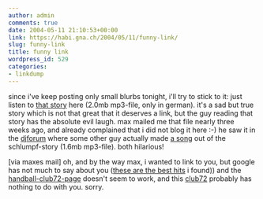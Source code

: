 ```yaml
---
author: admin
comments: true
date: 2004-05-11 21:10:53+00:00
link: https://habi.gna.ch/2004/05/11/funny-link/
slug: funny-link
title: funny link
wordpress_id: 529
categories:
- linkdump
---
```


since i've keep posting only small blurbs tonight, i'll try to stick to it:
just listen to [that story](http://www.corradogeil.de/diverses/Sex_mit_Cousine.mp3) here (2.0mb mp3-file, only in german). it's a sad but true story which is not that great that it deserves a link, but the guy reading that story has the absolute evil laugh. max mailed me that file nearly three weeks ago, and already complained that i did not blog it here :-) he saw it in the [djforum](http://www.deejayforum.de/forum/showthread.php?s=775575b2cd717bfa7c0499005c5e156a&threadid=10431) where some other guy actually made [a song](http://www.gangsterboard.com/Stuff/Schlumpf.mp3) out of the schlumpf-story (1.6mb mp3-file). both hilarious!

[via maxes mail]
oh, and by the way max, i wanted to link to you, but google has not much to say about you ([these are the best hits](https://google.com/search?hl=en&lr=&ie=UTF-8&oe=UTF-8&safe=off&c2coff=1&q=%22max+burri%22+site%3Aunibe.ch&btnG=Search) i found)) and the [handball-club72-page](http://www.club72.cjb.net/) doesn't seem to work, and this [club72](http://club72.ch/) probably has nothing to do with you. sorry.

